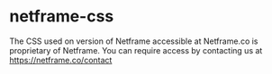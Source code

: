 # netframe-css
The CSS used on version of Netframe accessible at Netframe.co is proprietary of Netframe. You can require access by contacting us at https://netframe.co/contact
